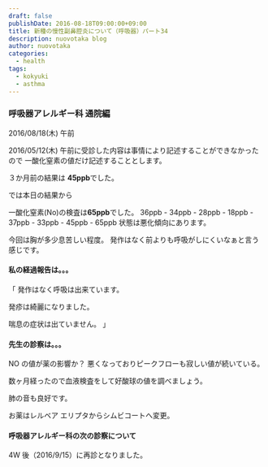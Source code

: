 ```yaml
---
draft: false
publishDate: 2016-08-18T09:00:00+09:00
title: 新種の慢性副鼻腔炎について（呼吸器）パート34
description: nuovotaka blog
author: nuovotaka
categories:
  - health
tags:
  - kokyuki
  - asthma
---
```


### 呼吸器アレルギー科 通院編

2016/08/18(木) 午前

2016/05/12(木) 午前に受診した内容は事情により記述することができなかったので
一酸化窒素の値だけ記述することとします。

３か月前の結果は
**45ppb**でした。

では本日の結果から

一酸化窒素(No)の検査は**65ppb**でした。
36ppb - 34ppb - 28ppb - 18ppb - 37ppb - 33ppb - 45ppb - 65ppb
状態は悪化傾向にあります。

今回は胸が多少息苦しい程度。
発作はなく前よりも呼吸がしにくいなぁと言う感じです。

#### 私の経過報告は。。。

「
発作はなく呼吸は出来ています。

発疹は綺麗になりました。

喘息の症状は出ていません。
」

#### 先生の診察は。。。

NO の値が薬の影響か？
悪くなっておりピークフローも寂しい値が続いている。

数ヶ月経ったので血液検査をして好酸球の値を調べましょう。

肺の音も良好です。

お薬はレルベア エリプタからシムビコートへ変更。

#### 呼吸器アレルギー科の次の診察について

4W 後（2016/9/15）に再診となりました。
